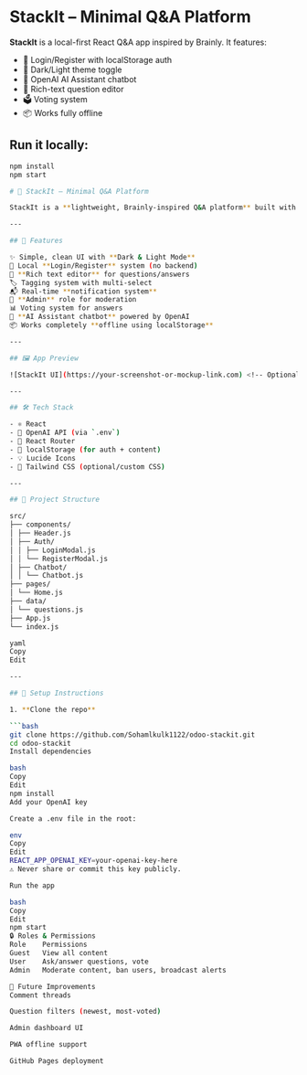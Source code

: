 # StackIt – Minimal Q&A Platform

**StackIt** is a local-first React Q&A app inspired by Brainly. It features:

- 🔐 Login/Register with localStorage auth
- 🌙 Dark/Light theme toggle
- 🤖 OpenAI AI Assistant chatbot
- 📝 Rich-text question editor
- 🗳️ Voting system
- 📦 Works fully offline

## Run it locally:

```bash
npm install
npm start

# 🧠 StackIt – Minimal Q&A Platform

StackIt is a **lightweight, Brainly-inspired Q&A platform** built with React, designed for collaborative learning and offline-first use. It allows users to ask questions, post answers, vote, and interact through a rich, intuitive interface – complete with a built-in AI chatbot powered by OpenAI.

---

## 🚀 Features

✨ Simple, clean UI with **Dark & Light Mode**  
🔐 Local **Login/Register** system (no backend)  
📝 **Rich text editor** for questions/answers  
🏷️ Tagging system with multi-select  
📬 Real-time **notification system**  
📢 **Admin** role for moderation  
📊 Voting system for answers  
🤖 **AI Assistant chatbot** powered by OpenAI  
📦 Works completely **offline using localStorage**

---

## 🖼️ App Preview

![StackIt UI](https://your-screenshot-or-mockup-link.com) <!-- Optional image link -->

---

## 🛠️ Tech Stack

- ⚛️ React
- 🧠 OpenAI API (via `.env`)
- 🧭 React Router
- 💾 localStorage (for auth + content)
- 💡 Lucide Icons
- 🧱 Tailwind CSS (optional/custom CSS)

---

## 📂 Project Structure

src/
├── components/
│ ├── Header.js
│ ├── Auth/
│ │ ├── LoginModal.js
│ │ └── RegisterModal.js
│ ├── Chatbot/
│ │ └── Chatbot.js
├── pages/
│ └── Home.js
├── data/
│ └── questions.js
├── App.js
└── index.js

yaml
Copy
Edit

---

## 🔧 Setup Instructions

1. **Clone the repo**

```bash
git clone https://github.com/Sohamlkulk1122/odoo-stackit.git
cd odoo-stackit
Install dependencies

bash
Copy
Edit
npm install
Add your OpenAI key

Create a .env file in the root:

env
Copy
Edit
REACT_APP_OPENAI_KEY=your-openai-key-here
⚠️ Never share or commit this key publicly.

Run the app

bash
Copy
Edit
npm start
🔒 Roles & Permissions
Role	Permissions
Guest	View all content
User	Ask/answer questions, vote
Admin	Moderate content, ban users, broadcast alerts

📣 Future Improvements
Comment threads

Question filters (newest, most-voted)

Admin dashboard UI

PWA offline support

GitHub Pages deployment


